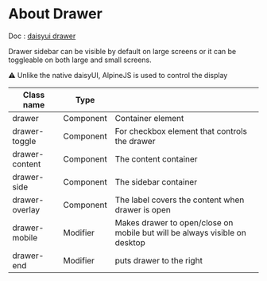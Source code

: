 # About Drawer

Doc : [daisyui drawer](https://daisyui.com/components/drawer/) 

Drawer sidebar can be visible by default on large screens or it can be toggleable on both large and small screens.

⚠️ Unlike the native daisyUI, AlpineJS is used to control the display 

| Class name       |   Type     |                                                                            |
|------------------|------------|----------------------------------------------------------------------------|
| drawer           | Component  | Container element                                                          |
| drawer-toggle    | Component  | For checkbox element that controls the drawer                              |
| drawer-content   | Component  | The content container                                                      |
| drawer-side      | Component  | The sidebar container                                                      |
| drawer-overlay   | Component  | The label covers the content when drawer is open                           |
| drawer-mobile    | Modifier   | Makes drawer to open/close on mobile but will be always visible on desktop |
| drawer-end       | Modifier   | puts drawer to the right                                                   |
